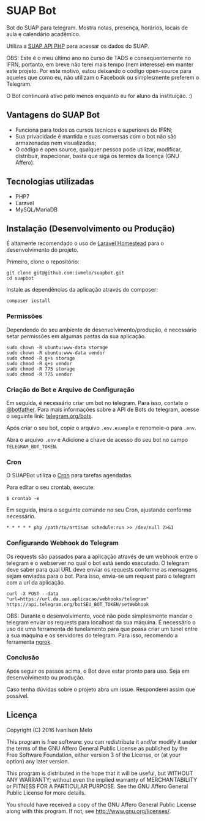 # SUAP Bot
Bot do SUAP para telegram. Mostra notas, presença, horários, locais de aula e calendário acadêmico.

Utiliza a [SUAP API PHP](https://github.com/ivmelo/suap-api-php) para acessar os dados do SUAP.

OBS: Este é o meu último ano no curso de TADS e consequentemente no IFRN, portanto, em breve não terei mais tempo (nem interesse) em manter este projeto. Por este motivo, estou deixando o código open-source para aqueles que como eu, não utilizam o Facebook ou simplesmente preferem o Telegram.

O Bot continuará ativo pelo menos enquanto eu for aluno da instituição. :)

## Vantagens do SUAP Bot
- Funciona para todos os cursos tecnicos e superiores do IFRN;
- Sua privacidade é mantida e suas conversas com o bot não são armazenadas nem visualizadas;
- O código é open source, qualquer pessoa pode utilizar, modificar, distribuir, inspecionar, basta que siga os termos da licença (GNU Affero).

## Tecnologias utilizadas
- PHP7
- Laravel
- MySQL/MariaDB

## Instalação (Desenvolvimento ou Produção)
É altamente recomendado o uso de [Laravel Homestead](https://laravel.com/docs/5.4/homestead) para o desenvolvimento do projeto.

Primeiro, clone o repositório:
```
git clone git@github.com:ivmelo/suapbot.git
cd suapbot
```

Instale as dependências da aplicação através do composer:
```
composer install
```

### Permissões
Dependendo do seu ambiente de desenvolvimento/produção, é necessário setar permissões em algumas pastas da sua aplicação.
```
sudo chown -R ubuntu:www-data storage
sudo chown -R ubuntu:www-data vendor
sudo chmod -R g+s storage
sudo chmod -R g+s vendor
sudo chmod -R 775 storage
sudo chmod -R 775 vendor
```

### Criação do Bot e Arquivo de Configuração
Em seguida, é necessário criar um bot no telegram. Para isso, contate o [@botfather](https://telegram.me/botfather). Para mais informações sobre a API de Bots do telegram, acesse o seguinte link: [telegram.org/bots](https://core.telegram.org/bots).

Após criar o seu bot, copie o arquivo `.env.example` e renomeie-o para `.env`.

Abra o arquivo `.env` e Adicione a chave de acesso do seu bot no campo `TELEGRAM_BOT_TOKEN`.

### Cron
O SUAPBot utiliza o [Cron](https://en.wikipedia.org/wiki/Cron) para tarefas agendadas.

Para editar o seu crontab, execute:
```
$ crontab -e
```

Em seguida, insira o seguinte comando no seu Cron, ajustando conforme necessário.

```
* * * * * php /path/to/artisan schedule:run >> /dev/null 2>&1
```

### Configurando Webhook do Telegram
Os requests são passados para a aplicação através de um webhook entre o telegram e o webserver no qual o bot está sendo executado. O telegram deve saber para qual URL deve enviar os requests conforme as mensagens sejam enviadas para o bot. Para isso, envia-se um request para o telegram com a url da aplicação.
```
curl -X POST --data "url=https://url.da.sua.aplicacao/webhooks/telegram" https://api.telegram.org/botSEU_BOT_TOKEN/setWebhook
```

OBS: Durante o desenvolvimento, você não pode simplesmente mandar o telegram enviar os requests para localhost da sua máquina. É necessário o uso de uma ferramenta de tunelamento para que possa criar um túnel entre a sua máquina e os servidores do telegram. Para isso, recomendo a ferramenta [ngrok](https://ngrok.com).


### Conclusão
Após seguir os passos acima, o Bot deve estar pronto para uso. Seja em desenvolvimento ou produção.

Caso tenha dúvidas sobre o projeto abra um issue. Responderei assim que possível.


## Licença
Copyright (C) 2016  Ivanilson Melo

This program is free software: you can redistribute it and/or modify
it under the terms of the GNU Affero General Public License as published
by the Free Software Foundation, either version 3 of the License, or
(at your option) any later version.

This program is distributed in the hope that it will be useful,
but WITHOUT ANY WARRANTY; without even the implied warranty of
MERCHANTABILITY or FITNESS FOR A PARTICULAR PURPOSE.  See the
GNU Affero General Public License for more details.

You should have received a copy of the GNU Affero General Public License
along with this program.  If not, see <http://www.gnu.org/licenses/>.
